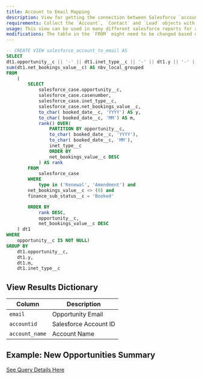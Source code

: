```yaml
---
title: Account to Email Mapping
description: View for getting the connection between Salesforce `accountid` to the relevant user `email`.
requirements: Collect the `Account`, `Contact` and `Lead` objects with the Panoply Salesforce data source.
usage: This view can be used in many different salesforce reports for a quick connection between `accountid` and the relevant `email`.
modifications: The table in the `FROM` might need to be changed based on Schema and Destination settings in the data source. Different filters can be added throughout the query, either in the subquery or by adding a `WHERE` clause in the final query.
---
```


```sql
-- CREATE VIEW salesforce_account_to_email AS
SELECT
dt1.opportunity__c || '-' || dt1.inet_type__c || '-' || dt1.y || '-' || dt1.m AS id,
sum(dt1.net_bookings_value__c) AS nbv_local_grouped
FROM
    (
        SELECT
            salesforce_case.opportunity__c,
            salesforce_case.casenumber,
            salesforce_case.inet_type__c,
            salesforce_case.net_bookings_value__c,
            to_char( booked_date__c, 'YYYY') AS y,
            to_char( booked_date__c, 'MM') AS m,
            rank() OVER(
                PARTITION BY opportunity__c,
                to_char( booked_date__c, 'YYYY'),
                to_char( booked_date__c, 'MM'),
                inet_type__c
                ORDER BY
                net_bookings_value__c DESC
            ) AS rank
        FROM
            salesforce_case
        WHERE
            type in ('Renewal', 'Amendment') and
	    net_bookings_value__c <> (0) and
	    finance_sub_status__c = 'Booked'

        ORDER BY
            rank DESC,
            opportunity__c,
            net_bookings_value__c DESC
    ) dt1
WHERE
    opportunity__c IS NOT NULL)
GROUP BY
    dt1.opportunity__c,
    dt1.y,
    dt1.m,
    dt1.inet_type__c
```

## View Results Dictionary

| Column | Description |
| --- | --- |
| `email`| Opportunity Email |
| `accountid`| Salesforce Account ID |
| `account_name`| Account Name |

## Example: New Opportunities Summary

[See Query Details Here](https://github.com/panoplyio/sql-library/blob/master/salesforce/queries/new_opps_summary.md)

